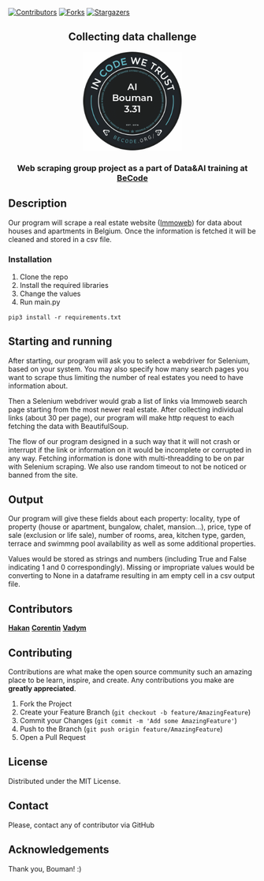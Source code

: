 
[![Contributors][contributors-shield]][contributors-url]
[![Forks][forks-shield]][forks-url]
[![Stargazers][stars-shield]][stars-url]
<!--[![MIT License][license-shield]][license-url] -->
<!--[![Issues][issues-shield]][issues-url] -->

  <h2 align="center">Collecting data challenge</h2>
  <p align="center">
    <a href="https://github.com/CorentinChanet/challenge-collecting-data">
    <img src="https://github.com/CorentinChanet/challenge-collecting-data/blob/readme/logo_Bouman_3.31.png" alt="Logo" width="200" height="200">
  </a>

  <h3 align="center">
    Web scraping group project as a part of Data&AI training at <a href="https://github.com/becodeorg"><strong>BeCode</strong></a>
    <br />

  </h3>

</p>

<h2> Description </h2>

Our program will scrape a real estate website ([Immoweb](https://www.immoweb.be/en)) for data about houses and apartments
in Belgium. Once the information is fetched it will be cleaned and stored in a csv file.


<h3> Installation </h3>

1. Clone the repo
2. Install the required libraries
3. Change the values 
4. Run main.py

```
pip3 install -r requirements.txt
```

<h2> Starting and running</h2>

After starting, our program will ask you to select a webdriver for Selenium, based on your system. You may also specify how many search pages you want to scrape thus limiting the number of real estates you need to have information about. 

Then a Selenium webdriver would grab a list of links via Immoweb search page starting from the most newer real estate. After collecting individual links (about 30 per page), our program will make http request to each fetching the data with BeautifulSoup. 

The flow of our program designed in a such way that it will not crash or interrupt if the link or information on it would be incomplete or corrupted in any way. Fetching information is done with multi-threadding to be on par with Selenium scraping. We also use random timeout to not be noticed or banned from the site.

<h2> Output </h2>
Our program will give these fields about each property: locality, type of property (house or apartment, bungalow, chalet, mansion...), price, type of sale (exclusion or life sale), number of rooms, area, kitchen type, garden, terrace and swimmng pool availability as well as some additional properties. 

Values would be stored as strings and numbers (including True and False indicating 1 and 0 correspondingly). 
Missing or impropriate values would be converting to None in a dataframe resulting in am empty cell in a csv output file.

<h2> Contributors </h2>
<a href="https://github.com/hakanErgin"><strong>Hakan</strong></a>  
<a href="https://github.com/CorentinChanet"><strong>Corentin</strong></a>  
<a href="https://github.com/nicesoul"><strong>Vadym</strong></a>  


<!-- CONTRIBUTING -->
## Contributing

Contributions are what make the open source community such an amazing place to be learn, inspire, and create. Any contributions you make are **greatly appreciated**.

1. Fork the Project
2. Create your Feature Branch (`git checkout -b feature/AmazingFeature`)
3. Commit your Changes (`git commit -m 'Add some AmazingFeature'`)
4. Push to the Branch (`git push origin feature/AmazingFeature`)
5. Open a Pull Request

<!-- LICENSE -->
## License
Distributed under the MIT License.

<!-- CONTACT -->
## Contact
Please, contact any of contributor via GitHub

## Acknowledgements
Thank you, Bouman! :)


<!-- MARKDOWN LINKS & IMAGES -->
<!-- https://www.markdownguide.org/basic-syntax/#reference-style-links -->
[contributors-shield]: https://img.shields.io/github/contributors/CorentinChanet/challenge-collecting-data.svg?style=for-the-badge
[contributors-url]: https://github.com/CorentinChanet/challenge-collecting-data/graphs/contributors
[forks-shield]: https://img.shields.io/github/forks/CorentinChanet/challenge-collecting-data.svg?style=for-the-badge
[forks-url]: https://github.com/CorentinChanet/challenge-collecting-data/network/members
[stars-shield]: https://img.shields.io/github/stars/CorentinChanet/challenge-collecting-data.svg?style=for-the-badge
[stars-url]: https://github.com/CorentinChanet/challenge-collecting-data/stargazers
[issues-shield]: https://img.shields.io/github/issues/CorentinChanet/challenge-collecting-data.svg?style=for-the-badge
[issues-url]: https://github.com/CorentinChanet/challenge-collecting-data/issues
[license-shield]: https://img.shields.io/github/license/CorentinChanet/challenge-collecting-data.svg?style=for-the-badge
[license-url]: https://github.com/CorentinChanet/challenge-collecting-data/blob/master/LICENSE.txt
[product-screenshot]: images/screenshot.png
